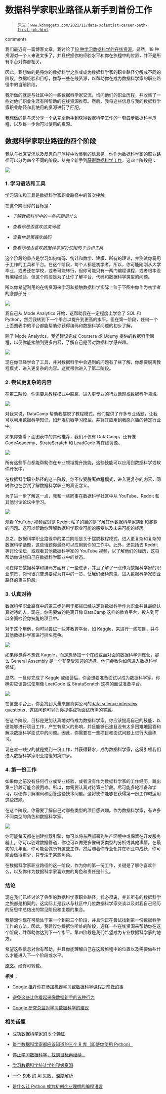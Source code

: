 # 数据科学家职业路径从新手到首份工作

> 原文：[`www.kdnuggets.com/2021/11/data-scientist-career-path-first-job.html`](https://www.kdnuggets.com/2021/11/data-scientist-career-path-first-job.html)

comments

我们最近有一篇博客文章，我讨论了[18 种学习数据科学的在线资源](https://www.stratascratch.com/blog/18-of-the-most-recommended-data-science-platforms-to-learn-python-and-sql/)。显然，18 种资源对一个人来说太多了，并且根据你的经验水平和你在旅程中的位置，并不是所有平台对你都相关。

因此，我想做的是将你的数据科学之旅或成为数据科学家的职业路径分解成不同的阶段，依据经验和目标，推荐一些在线资源，以帮助你在成为数据科学家的职业路径中的当前阶段。

我所做的就是与社区中的一些数据科学家交流，询问他们的职业历程，并收集了一些对他们职业生涯有所帮助的在线资源推荐。然后，我将这些信息与我的数据科学家职业路径和我使用的资源进行了匹配。

我想做的是与您分享一个从完全新手到获得数据科学工作的一套四步数据科学旅程，以及每一步你可以使用的资源。

## 数据科学家职业路径的四个阶段

我从与社区交流以及反思自己旅程中收集到的信息是，你作为数据科学家的职业路径可以分为四个不同的阶段。从完全新手到[获得数据科学工作](https://www.stratascratch.com/blog/how-to-get-a-data-science-job-the-ultimate-guide/)，这四个阶段是：

![](img/dd87150e9f9bd9a2a39b8a9d73a08a63.png)

### 1\. 学习语法和工具

学习语法和工具是数据科学家职业路径中的首次接触。

在这个阶段你的目标是：

+   *了解数据科学中的一些问题是什么*

+   *查看你是否喜欢这类问题*

+   *查看你是否喜欢编码*

+   *查看你是否喜欢数据科学家将使用的平台和工具*

这个阶段的重点是学习如何编码、统计和数学、建模、所有的理论，并测试你将用于工作的工具和平台。在这个阶段，每个人都是初学者。所以，你可能刚刚从大学毕业，或者还在学校，或者可能转行，但你可能只有一两门编程课程，或者根本没有编程经验，但这个阶段是为了让你了解平台、代码和数据科学类型的问题。

所以你希望利用的在线资源来学习和接触数据科学实际上位于下图中你作为初学者的底部部分：

![](img/59e28a841e887b2515d5163bd7bd1d02.png)

我自己从 Mode Analytics 开始，这帮助我在一定程度上学会了 SQL 和 Python，然后我转到下一个平台以提升到更高的水平。但在第一阶段，任何一个上面图表中的平台都能帮助你获得编码和数据科学问题的初步了解。

除了 Mode Analytics，我还建议完成 Coursera 或 Udemy 提供的数据科学课程，以便你能接触到更多内容，了解自己是否对数据科学感兴趣。

![](img/b6e9b6743fac3dac690b5be24b14e0e8.png)

现在你已经学会了工具，并对数据科学中会遇到的问题有了些了解，你想要脱离教程模式，进入更复杂的内容。这就带你进入了第二阶段。

### 2\. 尝试更复杂的内容

在第二阶段，你需要从教程模式中脱离，进入更专业的行业话题或数据科学领域。

![](img/546ac49299c0cd26154cbef2d7e42b38.png)

对我来说，DataCamp 帮助我摆脱了教程模式。他们提供了许多专业话题，让我可以利用数据科学知识，如开发机器学习模型，并将其应用到我感兴趣的特定行业中。

如果你查看下面图表中的其他推荐，我们不仅有 DataCamp，还有像 CodeAcademy、StrataScratch 和 LeadCode 等在线资源。

![](img/b353cbc19dcedf7fee7ec96c783eedb5.png)

所有这些平台都能帮助你在专业领域提升技能，这些技能可以应用到数据科学或软件开发中。

在数据科学职业路径的这一阶段，你不仅要脱离教程模式，进入更复杂的内容，同时你也在尝试了解数据科学职业的真正含义。

为了进一步了解这一点，我和一些同事在数据科学社区中从 YouTube、Reddit 和其他讨论论坛中学习。

![](img/a4d81faa53c9de86ff888786b0c2a620.png)

观看 YouTube 视频或浏览 Reddit 帖子的目的是了解其他数据科学家遇到和暴露的问题。这可以帮助你理解数据科学职业可能的感受以及未来可能的经历。

总之，数据科学职业路径中的第二阶段是关于摆脱教程模式，进入更复杂和复杂的数据科学话题，这些话题你最终可以应用到你的工作中。此外，还包括去 Reddit 等讨论论坛，或观看其他数据科学家的 YouTube 视频，以了解他们的经历，这将帮助你设想自己在数据科学职业中的状态。

现在你在数据科学和编码方面有了一些进步，并且了解了一点作为数据科学家的职业前景，你也很兴奋想要成为其中的一员。让我们继续前进，进入数据科学家职业路径的第三阶段。

### 3\. 认真对待

数据科学职业路径中的第三步适用于那些已经决定将数据科学作为职业并且最终认真对待的人。现在，你需要做的是离开像 DataCamp 这样的教育平台，投入到可以全面检验你技能的项目中。

对于这个用例，你可以尝试一些非教育平台，如 Kaggle，来进行一些项目，并与其他数据科学家进行排名竞争。

![](img/7da9ced3f58c2a83ca2d87326cc6fc6f.png)

如果你觉得不想做 Kaggle，而是想参加一个在线或面对面的数据科学训练营，那么 General Assembly 是一个非常受欢迎的选择，他们会教你如何进入数据科学领域。

显然，一旦你完成了 Kaggle 或结营后，你会想要准备面试以成为数据科学家。你确实应该尝试使用像 LeetCode 或 StrataScratch 这样的面试准备平台。

![](img/42b125b0a6b289f31ead98a410e11f21.png)

在这些平台上，你会找到大量来自真实公司的[data science interview questions](https://www.stratascratch.com/blog/data-science-interview-guide-questions-from-80-different-companies/)，这些问题可以为你提供成功面试所需的实践。

在这个阶段，目标是更加认真地对待成为数据科学家。你应该提高自己的技能，以便能够进行项目工作，产生有意义的影响，并且能够迅速且没有太多困难地回答和解决数据科学面试中的问题。因此，你需要在一些项目和面试问题上进行大量练习。

现在唯一缺少的就是找到一份工作，并获得薪水，成为数据科学家，这将引领我们进入数据科学家职业路径的第四步。

### 4\. 第一份工作

如果你之前没有任何行业或专业经验，或者没有作为数据科学家的工作经历，跳出第三阶段可能会很困难。所以，你需要认真对待第三阶段。尽可能多地准备和学习，以便你了解编码和回答这些技术问题。这将使你能够在获得第一份工作时运用这些技能。

在这个阶段，你需要了解自己对哪些类型的项目感兴趣。作为数据科学家，有许多不同类型的角色和数据科学家。

![](img/b62a922c17d7e26816764f59a592919e.png)

你可能每天都在创建推荐引擎，你可以将东西部署到生产环境中或保留在开发服务器上，你可以创建数据管道，你也可以做更多像研发类型的分析或其他事情。在最初的几年里，你可能会做所有这些工作，然后随着你专业化并在职业中成长，你可能会做得更少，只专注于某些角色。

在数据科学家职业路径的这一阶段，作为你的第一份工作，关键是了解你喜欢什么，以及你作为数据科学家喜欢做的角色和责任是什么。

### 结论

现在我们已经讨论了典型的数据科学家职业路径，我必须说，并非所有的数据科学之旅都是相同的。这实际上是我从与社区中几位数据科学家交谈以及对我自己经历的反思中总结出的常见阶段和主题的集合。

我猜测你现在可能处于第一个到第三个阶段，并且你正在尝试找到第一份数据科学工作的方法。因此，我建议你根据你所处的阶段，选择一些在线资源来帮助你在这个阶段，并帮助你达到下一个水平。第四阶段是我们希望成为专业数据科学家的地方。

希望这些信息对你有帮助，并且你能理解自己在这段旅程中的位置以及需要做些什么才能进入下一个阶段或水平。

[原文](https://www.stratascratch.com/blog/data-scientist-career-path-from-novice-to-first-job/)。经许可转载。

**相关：**

+   [Google 推荐你在参加机器学习或数据科学课程之前做的事](https://www.kdnuggets.com/2021/10/google-recommends-before-machine-learning-data-science-course.html)

+   [避免这些让你看起来像数据新手的五种行为](https://www.kdnuggets.com/2021/10/avoid-five-behaviors-data-novice.html)

+   [Google 研究总监对学习数据科学的建议](https://www.kdnuggets.com/2021/07/google-advice-learning-data-science.html)

### 相关话题

+   [成功数据科学家的 5 个特征](https://www.kdnuggets.com/2021/12/5-characteristics-successful-data-scientist.html)

+   [每个数据科学家都应该知道的三个 R 库（即使你使用 Python）](https://www.kdnuggets.com/2021/12/three-r-libraries-every-data-scientist-know-even-python.html)

+   [停止学习数据科学，找到目标再继续...](https://www.kdnuggets.com/2021/12/stop-learning-data-science-find-purpose.html)

+   [学习数据科学统计学的顶级资源](https://www.kdnuggets.com/2021/12/springboard-top-resources-learn-data-science-statistics.html)

+   [一个 $9B 的 AI 失败，深度解析](https://www.kdnuggets.com/2021/12/9b-ai-failure-examined.html)

+   [是什么让 Python 成为初创企业理想的编程语言](https://www.kdnuggets.com/2021/12/makes-python-ideal-programming-language-startups.html)
